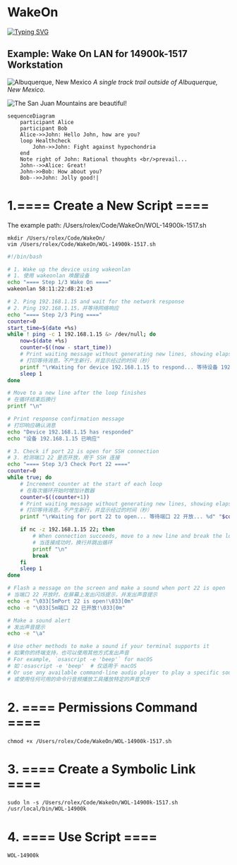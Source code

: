 # WakeOn
<!-- WakeOn is a program that can wake up a target computer via a command within a local area network. Additionally, it can also detect whether the target computer has completed booting up, and even if certain ports are ready.
WakeOn 是一个可以在本地局域网内通过命令唤醒目标电脑的SH脚本，另外还可以检测目标电脑是否已经开机完成，甚至某些端口是否已经准备好。 -->

[![Typing SVG](https://readme-typing-svg.herokuapp.com?font=Merriweather&size=30&pause=1000&color=000000&multiline=true&repeat=false&random=false&width=1500&height=200&lines=WakeOn+is+a+program+that+can+wake+up+a+target+computer+via+a+command+within+a+local+area+network.;Additionally%2C+it+can+also+detect+whether+the+target+computer+has+completed+booting+up%2C+and+even+if;certain+ports+are+ready.;WakeOn+%E6%98%AF%E4%B8%80%E4%B8%AA%E5%8F%AF%E4%BB%A5%E5%9C%A8%E6%9C%AC%E5%9C%B0%E5%B1%80%E5%9F%9F%E7%BD%91%E5%86%85%E9%80%9A%E8%BF%87%E5%91%BD%E4%BB%A4%E5%94%A4%E9%86%92%E7%9B%AE%E6%A0%87%E7%94%B5%E8%84%91%E7%9A%84SH%E8%84%9A%E6%9C%AC%EF%BC%8C%E5%8F%A6%E5%A4%96%E8%BF%98%E5%8F%AF%E4%BB%A5%E6%A3%80%E6%B5%8B%E7%9B%AE%E6%A0%87%E7%94%B5%E8%84%91%E6%98%AF%E5%90%A6%E5%B7%B2%E7%BB%8F%E5%BC%80%E6%9C%BA%E5%AE%8C;%E6%88%90%EF%BC%8C%E7%94%9A%E8%87%B3%E6%9F%90%E4%BA%9B%E7%AB%AF%E5%8F%A3%E6%98%AF%E5%90%A6%E5%B7%B2%E7%BB%8F%E5%87%86%E5%A4%87%E5%A5%BD%E3%80%82)](https://www.xaiat.com)


## Example: Wake On LAN for 14900k-1517 Workstation

![Albuquerque, New Mexico](https://mdg.imgix.net/assets/images/albuquerque.jpg)
*A single track trail outside of Albuquerque, New Mexico.*

![The San Juan Mountains are beautiful!](https://mdg.imgix.net/assets/images/san-juan-mountains.jpg "San Juan Mountains")

```mermaid
sequenceDiagram
    participant Alice
    participant Bob
    Alice->>John: Hello John, how are you?
    loop Healthcheck
        John->>John: Fight against hypochondria
    end
    Note right of John: Rational thoughts <br/>prevail...
    John-->>Alice: Great!
    John->>Bob: How about you?
    Bob-->>John: Jolly good!|
```

# 1.==== Create a New Script ====
The example path:
/Users/rolex/Code/WakeOn/WOL-14900k-1517.sh

```console
mkdir /Users/rolex/Code/WakeOn/
vim /Users/rolex/Code/WakeOn/WOL-14900k-1517.sh
```
```sh
#!/bin/bash

# 1. Wake up the device using wakeonlan
# 1. 使用 wakeonlan 唤醒设备
echo "==== Step 1/3 Wake On ===="
wakeonlan 58:11:22:d8:21:e3

# 2. Ping 192.168.1.15 and wait for the network response
# 2. Ping 192.168.1.15，并等待网络响应
echo "==== Step 2/3 Ping ===="
counter=0
start_time=$(date +%s)
while ! ping -c 1 192.168.1.15 &> /dev/null; do
    now=$(date +%s)
    counter=$((now - start_time))
    # Print waiting message without generating new lines, showing elapsed time in seconds
    # 打印等待消息，不产生新行，并显示经过的时间（秒）
    printf "\rWaiting for device 192.168.1.15 to respond... 等待设备 192.168.1.15 响应... %d" "$counter"
    sleep 1
done

# Move to a new line after the loop finishes
# 在循环结束后换行
printf "\n"

# Print response confirmation message
# 打印响应确认消息
echo "Device 192.168.1.15 has responded"
echo "设备 192.168.1.15 已响应"

# 3. Check if port 22 is open for SSH connection
# 3. 检测端口 22 是否开放，用于 SSH 连接
echo "==== Step 3/3 Check Port 22 ===="
counter=0
while true; do
    # Increment counter at the start of each loop
    # 在每次循环开始时增加计数器
    counter=$((counter+1))
    # Print waiting message without generating new lines, showing elapsed time in seconds
    # 打印等待消息，不产生新行，并显示经过的时间（秒）
    printf "\rWaiting for port 22 to open... 等待端口 22 开放... %d" "$counter"

    if nc -z 192.168.1.15 22; then
        # When connection succeeds, move to a new line and break the loop
        # 当连接成功时，换行并跳出循环
        printf "\n"
        break
    fi
    sleep 1
done

# Flash a message on the screen and make a sound when port 22 is open
# 当端口 22 开放时，在屏幕上发出闪烁提示，并发出声音提示
echo -e "\033[5mPort 22 is open!\033[0m"
echo -e "\033[5m端口 22 已开放!\033[0m"

# Make a sound alert
# 发出声音提示
echo -e "\a"

# Use other methods to make a sound if your terminal supports it
# 如果你的终端支持，也可以使用其他方式发出声音
# For example, `osascript -e 'beep'` for macOS
# 如：osascript -e 'beep'  # 仅适用于 macOS
# Or use any available command-line audio player to play a specific sound file
# 或使用任何可用的命令行音频播放工具播放特定的声音文件
```
# 2. ==== Permissions Command ====
```console
chmod +x /Users/rolex/Code/WakeOn/WOL-14900k-1517.sh
```
# 3. ==== Create a Symbolic Link ====
```console
sudo ln -s /Users/rolex/Code/WakeOn/WOL-14900k-1517.sh /usr/local/bin/WOL-14900k
```
# 4. ==== Use Script ====
```console
WOL-14900k
```
